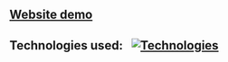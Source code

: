 ## [Website demo](https://zaza-interior-website.onrender.com/)
## Technologies used:&nbsp;&nbsp;&nbsp;[![Technologies](https://skillicons.dev/icons?i=python,django,html,css,js)](https://skillicons.dev)

